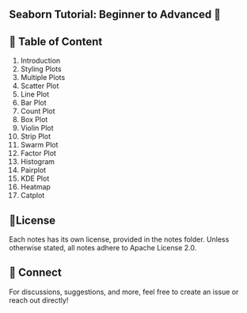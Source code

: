 ## Seaborn Tutorial: Beginner to Advanced  🚀

## 🌟 Table of Content 
1. Introduction
2. Styling Plots
3. Multiple Plots
4. Scatter Plot
5. Line Plot
6. Bar Plot
7. Count Plot
8. Box Plot
9. Violin Plot
10. Strip Plot
11. Swarm Plot
12. Factor Plot
13. Histogram
14. Pairplot
15. KDE Plot
16. Heatmap
17. Catplot

## 📜License

Each notes has its own license, provided in the notes folder. Unless otherwise stated, all notes adhere to Apache License 2.0.

## 💬 Connect

For discussions, suggestions, and more, feel free to create an issue or reach out directly!
